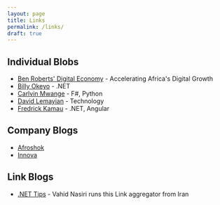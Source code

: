 ```yaml
---
layout: page
title: Links
permalink: /links/
draft: true
---
```


## Individual Blobs

- [Ben Roberts' Digital Economy](https://www.digitaleconomy.ke/blog) - Accelerating Africa's Digital Growth
- [Billy Okeyo](https://billy-okeyo.netlify.app/) - .NET
- [Carlvin Mwange](https://carlvinjerry.com/) - F#, Python
- [David Lemayian](https://davidlemayian.com/) - Technology
- [Fredrick Kamau](https://fredkamau.com/) - .NET, Angular

## Company Blogs

- [Afroshok](https://afroshok.com/work)
- [Innova](https://blogs.innova.co.ke/)

## Link Blogs

- [.NET Tips](https://www.dntips.ir/) - Vahid Nasiri runs this Link aggregator from Iran